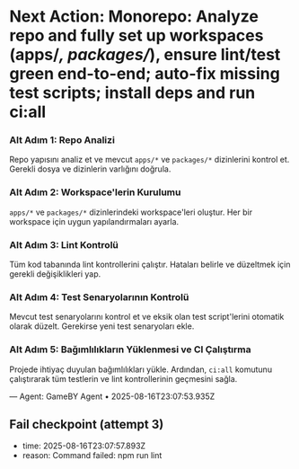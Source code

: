 # Next Action: Monorepo: Analyze repo and fully set up workspaces (apps/*, packages/*), ensure lint/test green end-to-end; auto-fix missing test scripts; install deps and run ci:all

### Alt Adım 1: Repo Analizi
Repo yapısını analiz et ve mevcut `apps/*` ve `packages/*` dizinlerini kontrol et. Gerekli dosya ve dizinlerin varlığını doğrula.

### Alt Adım 2: Workspace'lerin Kurulumu
`apps/*` ve `packages/*` dizinlerindeki workspace'leri oluştur. Her bir workspace için uygun yapılandırmaları ayarla.

### Alt Adım 3: Lint Kontrolü
Tüm kod tabanında lint kontrollerini çalıştır. Hataları belirle ve düzeltmek için gerekli değişiklikleri yap.

### Alt Adım 4: Test Senaryolarının Kontrolü
Mevcut test senaryolarını kontrol et ve eksik olan test script'lerini otomatik olarak düzelt. Gerekirse yeni test senaryoları ekle.

### Alt Adım 5: Bağımlılıkların Yüklenmesi ve CI Çalıştırma
Projede ihtiyaç duyulan bağımlılıkları yükle. Ardından, `ci:all` komutunu çalıştırarak tüm testlerin ve lint kontrollerinin geçmesini sağla.

— Agent: GameBY Agent • 2025-08-16T23:07:53.935Z


## Fail checkpoint (attempt 3)
- time: 2025-08-16T23:07:57.893Z
- reason: Command failed: npm run lint
